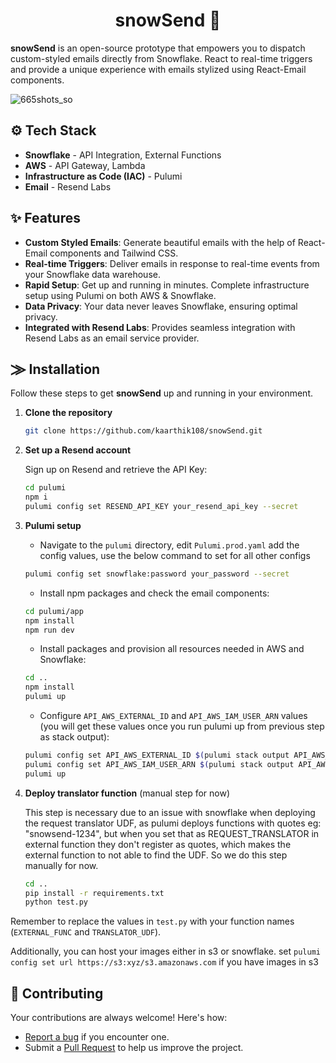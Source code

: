 <h1 align="center">snowSend 📯</h1>

**snowSend** is an open-source prototype that empowers you to dispatch custom-styled emails directly from Snowflake. React to real-time triggers and provide a unique experience with emails stylized using React-Email components.

![665shots_so](https://github.com/kaarthik108/snowSend/assets/53030784/1ad79030-e781-42e7-87b7-393ceb5261f1)


## ⚙️ Tech Stack

- **Snowflake** - API Integration, External Functions
- **AWS** - API Gateway, Lambda
- **Infrastructure as Code (IAC)** - Pulumi
- **Email** - Resend Labs

## ✨ Features

- **Custom Styled Emails**: Generate beautiful emails with the help of React-Email components and Tailwind CSS.
- **Real-time Triggers**: Deliver emails in response to real-time events from your Snowflake data warehouse.
- **Rapid Setup**: Get up and running in minutes. Complete infrastructure setup using Pulumi on both AWS & Snowflake.
- **Data Privacy**: Your data never leaves Snowflake, ensuring optimal privacy.
- **Integrated with Resend Labs**: Provides seamless integration with Resend Labs as an email service provider.

## ⨠ Installation

Follow these steps to get **snowSend** up and running in your environment.

1. **Clone the repository**

    ```bash
    git clone https://github.com/kaarthik108/snowSend.git
    ```

2. **Set up a Resend account**

    Sign up on Resend and retrieve the API Key:

    ```bash
    cd pulumi
    npm i
    pulumi config set RESEND_API_KEY your_resend_api_key --secret
    ```

3. **Pulumi setup**

    - Navigate to the `pulumi` directory, edit `Pulumi.prod.yaml` add the config values, use the below command
    to set for all other configs

    ```bash
    pulumi config set snowflake:password your_password --secret
    ```

    - Install npm packages and check the email components:

    ```bash
    cd pulumi/app
    npm install
    npm run dev
    ```

    - Install packages and provision all resources needed in AWS and Snowflake:

    ```bash
    cd ..
    npm install
    pulumi up
    ```

    - Configure `API_AWS_EXTERNAL_ID` and `API_AWS_IAM_USER_ARN` values (you will get these values once you run pulumi up from previous step as stack output):

    ```bash
    pulumi config set API_AWS_EXTERNAL_ID $(pulumi stack output API_AWS_EXTERNAL_ID) --secret
    pulumi config set API_AWS_IAM_USER_ARN $(pulumi stack output API_AWS_IAM_USER_ARN) --secret
    pulumi up
    ```

4. **Deploy translator function** (manual step for now)

    This step is necessary due to an issue with snowflake when deploying the request translator UDF, as pulumi deploys functions with quotes eg: "snowsend-1234", but when you set that as REQUEST_TRANSLATOR in external function they don't register as quotes, which makes the external function to not able to find the UDF. So we do this step manually for now.

    ```bash
    cd ..
    pip install -r requirements.txt
    python test.py
    ```

Remember to replace the values in `test.py` with your function names (`EXTERNAL_FUNC` and `TRANSLATOR_UDF`).

Additionally, you can host your images either in s3 or snowflake. set `pulumi config set url https://s3:xyz/s3.amazonaws.com` if you have images in s3

## 🤝 Contributing

Your contributions are always welcome! Here's how:

- [Report a bug](https://github.com/kaarthik108/snowSend/issues) if you encounter one.
- Submit a [Pull Request](https://github.com/kaarthik108/snowSend/pulls) to help us improve the project.
